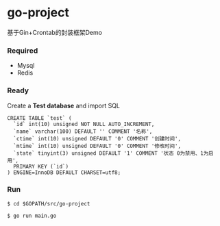 # go-project
基于Gin+Crontab的封装框架Demo
### Required

- Mysql
- Redis
### Ready

Create a **Test database** and import SQL
```
CREATE TABLE `test` (
  `id` int(10) unsigned NOT NULL AUTO_INCREMENT,
  `name` varchar(100) DEFAULT '' COMMENT '名称',
  `ctime` int(10) unsigned DEFAULT '0' COMMENT '创建时间',
  `mtime` int(10) unsigned DEFAULT '0' COMMENT '修改时间',
  `state` tinyint(3) unsigned DEFAULT '1' COMMENT '状态 0为禁用、1为启用',
  PRIMARY KEY (`id`)
) ENGINE=InnoDB DEFAULT CHARSET=utf8;
```
### Run
```
$ cd $GOPATH/src/go-project

$ go run main.go 
```